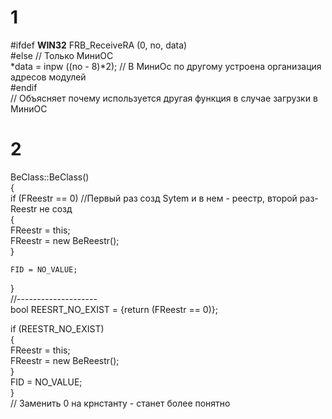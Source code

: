 # 1
#ifdef __WIN32__
    FRB_ReceiveRA (0, no, data)  
#else                         	     // Только МиниОС    
	*data = inpw ((no - 8)*2);   // В МиниОс по другому устроена организация адресов модулей    
#endif    
// Объясняет почему используется другая функция в случае загрузки в МиниОС   

# 2
BeClass::BeClass()  
{  
    if (FReestr == 0)   //Первый раз созд Sytem и в нем - реестр, второй  раз- Reestr не созд   
    {  
        FReestr = this;      
        FReestr = new BeReestr();  
    }  
  
    FID = NO_VALUE;  
}  
//--------------------    
bool REESRT_NO_EXIST = {return (FReestr == 0)};  
  
if (REESTR_NO_EXIST)      
    {   
        FReestr = this;       
        FReestr = new BeReestr();  
    }  
    FID = NO_VALUE;  
}  
// Заменить 0 на крнстанту - станет более понятно   
